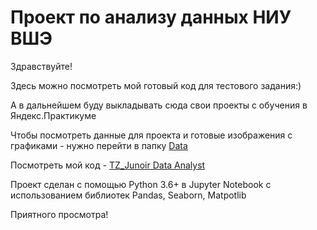 # Проект по анализу данных НИУ ВШЭ 
Здравствуйте! 

Здесь можно посмотреть мой готовый код для тестового задания:)  

А в дальнейшем буду выкладывать сюда свои проекты с обучения в Яндекс.Практикуме

Чтобы посмотреть данные для проекта и готовые изображения с графиками - нужно перейти в папку [Data](https://github.com/denisdavydovich/test_data_analyst/tree/main/Data)

Посмотреть мой код -  [TZ_Junoir Data Analyst](https://github.com/denisdavydovich/test_data_analyst/blob/main/TZ_Junior%20Data%20Analyst.py) 

Проект сделан с помощью Python 3.6+ в Jupyter Notebook c использованием библиотек Pandas, Seaborn, Matpotlib

Приятного просмотра!
